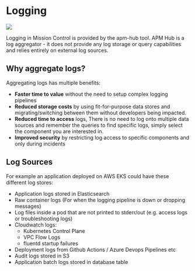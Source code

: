 # Logging

![](/img/logging.svg)

Logging in Mission Control is provided by the apm-hub tool. APM Hub is a log aggregator - it does not provide any log storage or query capabilities and relies entirely on external log sources.

## Why aggregate logs?

Aggregating logs has multiple benefits:

- **Faster time to value** without the need to setup complex logging pipelines
- **Reduced storage costs** by using fit-for-purpose data stores and migrating/switching between them without developers being impacted.
- **Reduced time to access** logs, There is no need to log onto multiple data sources and remember the queries to find specific logs, simply select the component you are interested in.
- **Improved security** by restricting log access to specific components and only during incidents

## Log Sources

For example an application deployed on AWS EKS could have these different log stores:

- Application logs stored in Elasticsearch
- Raw container logs (For when the logging pipeline is down or dropping messages)
- Log files inside a pod that are not printed to stderr/out (e.g. access logs or troubleshooting logs)
- Cloudwatch logs:
  - Kubernetes Control Plane
  - VPC Flow Logs
  - fluentd startup failures
- Deployment logs from Github Actions / Azure Devops Pipelines etc
- Audit logs stored in S3
- Application batch logs stored in database table
